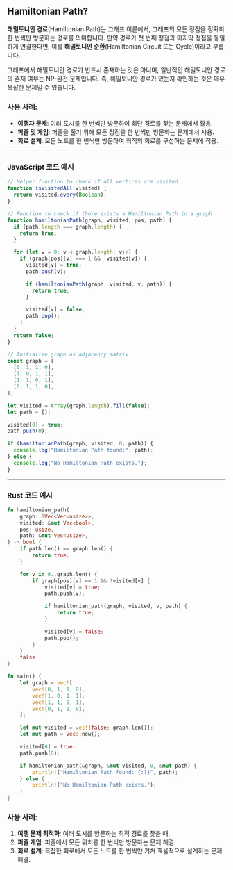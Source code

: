 ## Hamiltonian Path?

**해밀토니안 경로**(Hamiltonian Path)는 그래프 이론에서, 그래프의 모든 정점을 정확히 한 번씩만 방문하는 경로를 의미합니다. 만약 경로가 첫 번째 정점과 마지막 정점을 동일하게 연결한다면, 이를 **해밀토니안 순환**(Hamiltonian Circuit 또는 Cycle)이라고 부릅니다.

그래프에서 해밀토니안 경로가 반드시 존재하는 것은 아니며, 일반적인 해밀토니안 경로의 존재 여부는 NP-완전 문제입니다. 즉, 해밀토니안 경로가 있는지 확인하는 것은 매우 복잡한 문제일 수 있습니다.

### 사용 사례:

- **여행자 문제**: 여러 도시를 한 번씩만 방문하여 최단 경로를 찾는 문제에서 활용.
- **퍼즐 및 게임**: 퍼즐을 풀기 위해 모든 정점을 한 번씩만 방문하는 문제에서 사용.
- **회로 설계**: 모든 노드를 한 번씩만 방문하여 최적의 회로를 구성하는 문제에 적용.

---

### JavaScript 코드 예시

```javascript
// Helper function to check if all vertices are visited
function isVisitedAll(visited) {
  return visited.every(Boolean);
}

// Function to check if there exists a Hamiltonian Path in a graph
function hamiltonianPath(graph, visited, pos, path) {
  if (path.length === graph.length) {
    return true;
  }

  for (let v = 0; v < graph.length; v++) {
    if (graph[pos][v] === 1 && !visited[v]) {
      visited[v] = true;
      path.push(v);

      if (hamiltonianPath(graph, visited, v, path)) {
        return true;
      }

      visited[v] = false;
      path.pop();
    }
  }
  return false;
}

// Initialize graph as adjacency matrix
const graph = [
  [0, 1, 1, 0],
  [1, 0, 1, 1],
  [1, 1, 0, 1],
  [0, 1, 1, 0],
];

let visited = Array(graph.length).fill(false);
let path = [];

visited[0] = true;
path.push(0);

if (hamiltonianPath(graph, visited, 0, path)) {
  console.log("Hamiltonian Path found:", path);
} else {
  console.log("No Hamiltonian Path exists.");
}
```

---

### Rust 코드 예시

```rust
fn hamiltonian_path(
    graph: &Vec<Vec<usize>>,
    visited: &mut Vec<bool>,
    pos: usize,
    path: &mut Vec<usize>,
) -> bool {
    if path.len() == graph.len() {
        return true;
    }

    for v in 0..graph.len() {
        if graph[pos][v] == 1 && !visited[v] {
            visited[v] = true;
            path.push(v);

            if hamiltonian_path(graph, visited, v, path) {
                return true;
            }

            visited[v] = false;
            path.pop();
        }
    }
    false
}

fn main() {
    let graph = vec![
        vec![0, 1, 1, 0],
        vec![1, 0, 1, 1],
        vec![1, 1, 0, 1],
        vec![0, 1, 1, 0],
    ];

    let mut visited = vec![false; graph.len()];
    let mut path = Vec::new();

    visited[0] = true;
    path.push(0);

    if hamiltonian_path(&graph, &mut visited, 0, &mut path) {
        println!("Hamiltonian Path found: {:?}", path);
    } else {
        println!("No Hamiltonian Path exists.");
    }
}
```

### 사용 사례:

1. **여행 문제 최적화**: 여러 도시를 방문하는 최적 경로를 찾을 때.
2. **퍼즐 게임**: 퍼즐에서 모든 위치를 한 번씩만 방문하는 문제 해결.
3. **회로 설계**: 복잡한 회로에서 모든 노드를 한 번씩만 거쳐 효율적으로 설계하는 문제 해결.
